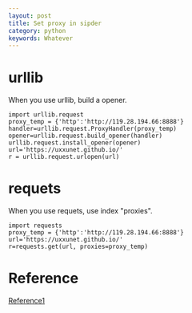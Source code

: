 ```yaml
---
layout: post
title: Set proxy in sipder
category: python
keywords: Whatever
---
```

# urllib

When you use urllib, build a opener.

    import urllib.request
    proxy_temp = {'http':'http://119.28.194.66:8888'}
    handler=urllib.request.ProxyHandler(proxy_temp)  
    opener=urllib.request.build_opener(handler)  
    urllib.request.install_opener(opener)
    url='https://uxxunet.github.io/'
    r = urllib.request.urlopen(url)


# requets

When you use requets, use index "proxies".

    import requests
    proxy_temp = {'http':'http://119.28.194.66:8888'}
    url='https://uxxunet.github.io/'
    r=requests.get(url, proxies=proxy_temp)

# Reference

[Reference1](http://gohom.win/2016/01/21/proxy-py/)

